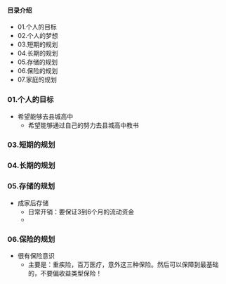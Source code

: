 #### 目录介绍
- 01.个人的目标
- 02.个人的梦想
- 03.短期的规划
- 04.长期的规划
- 05.存储的规划
- 06.保险的规划
- 07.家庭的规划





### 01.个人的目标
- 希望能够去县城高中
    - 希望能够通过自己的努力去县城高中教书


### 03.短期的规划



### 04.长期的规划


### 05.存储的规划
- 成家后存储
    - 日常开销：要保证3到6个月的流动资金
    - 


### 06.保险的规划
- 很有保险意识
    - 主要是：重疾险，百万医疗，意外这三种保险。然后可以保障到最基础的，不要偏收益类型保险！













